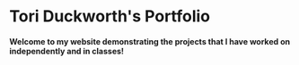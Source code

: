 # Tori Duckworth's Portfolio
#### Welcome to my website demonstrating the projects that I have worked on independently and in classes! 



